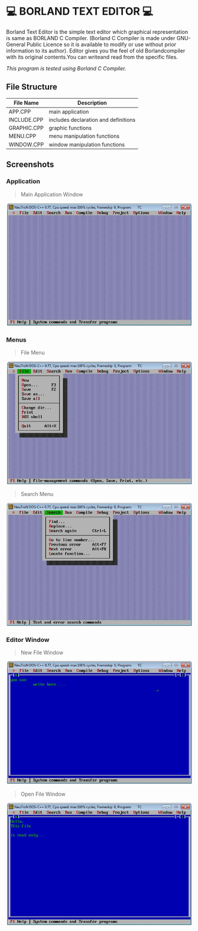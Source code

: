 # :computer: BORLAND TEXT EDITOR :computer:

Borland  Text  Editor  is  the  simple  text  editor  which  graphical  representation  is same as BORLAND C Compiler. (Borland C Compiler is made under GNU-General Public Licence so it is available to modify or use without prior information to its author). Editor  gives  you  the  feel  of old Borlandcompiler  with  its original contents.You can writeand read from the specific files.

*This program is tested using Borland C Compiler.*

## File Structure
| File Name | Description |
| --- | --- |
| APP.CPP | main application |
| INCLUDE.CPP | includes declaration and definitions |
| GRAPHIC.CPP | graphic functions |
| MENU.CPP |    menu manipulation functions |
| WINDOW.CPP |  window manipulation functions |

## Screenshots
### Application
> Main Application Window

![Main Application Window](screenshots/main-window.JPG "Main Application Window")

### Menus
> File Menu

![File Menu](screenshots/file-menu.JPG "File Menu")

> Search Menu

![Search Menu](screenshots/search-menu.JPG "Search Menu")

### Editor Window
> New File Window

![New File Window](screenshots/editor-window.JPG "New File Window")

> Open File Window

![Open File Window](screenshots/read-file.JPG "Open File Window")

